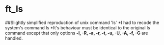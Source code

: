 # ft_ls
##Slightly simplified reproduction of unix command 'ls'
*I had to recode the system's command ls
*It's behaviour must be identical to the original ls command except that only options **-l, -R, -a, -r, -t, -u, -U, -A, -f, -G** are handled.

